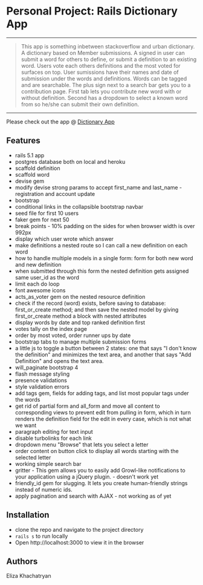# Personal Project: Rails Dictionary App
______________________

 > This app is something inbetween stackoverflow and urban dictionary. A dictionary based on Member submissions. A signed in user can submit a word for others to define, or submit a definition to an existing word. Users vote each others definitions and the most voted for surfaces on top. User sumissions have their names and date of submission under the words and definitions. Words can be tagged and are searchable. The plus sign next to a search bar gets you to a contribution page. First tab lets you contribute new word with or without definition. Second has a dropdown to select a known word from so he/she can submit their own definition.
_______________________

Please check out the app @ [Dictionary App](https://dictionaryapp-lizk.herokuapp.com/)

## Features

* rails 5.1 app
* postgres database both on local and heroku
* scaffold definition
* scaffold word
* devise gem 
* modify devise strong params to accept first_name and last_name - registration and account update
* bootstrap
* conditional links in the collapsible bootstrap navbar
* seed file for first 10 users
* faker gem for next 50
* break points - 10% padding on the sides for when browser width is over 992px
* display which user wrote which answer
* make definitions a nested route so I can call a new definition on each word
* how to handle multiple models in a single form: form for both new word and new definition
* when submitted through this form the nested definition gets assigned same user_id as the word
* limit each do loop
* font awesome icons
* acts_as_voter gem on the nested resource definition
* check if the record (word) exists, before saving to database: first_or_create method; and then save the nested model by giving first_or_create method a block with nested attributes
* display words by date and top ranked definition first
* votes tally on the index page
* order by most voted, order runner ups by date
* bootstrap tabs to manage multiple submission forms
* a little js to toggle a button between 2 states: one that says "I don't know the definition" and minimizes the text area, and another that says "Add Definition" and opens the text area.
* will_paginate bootstrap 4
* flash message styling
* presence validations
* style validation errors
* add tags gem, fields for adding tags, and list most popular tags under the words
* get rid of partial form and all_form and move all content to corresponding views to prevent edit from pulling in form, which in turn renders the definition field for the edit in every case, which is not what we want
* paragraph editing for text input 
* disable turbolinks for each link 
* dropdown menu "Browse" that lets you select a letter
* order content on button click to display all words starting with the selected letter
* working simple search bar
* gritter - This gem allows you to easily add Growl-like notifications to your application using a jQuery plugin. - doesn't work yet
* friendly_id gem for slugging. It lets you create human-friendly strings instead of numeric ids.
* apply pagination and search with AJAX  -  not working as of yet

## Installation

- clone the repo and navigate to the project directory
- `rails s` to run locally
- Open http://localhost:3000 to view it in the browser

## Authors

Eliza Khachatryan

